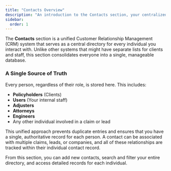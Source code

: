 ```yaml
---
title: "Contacts Overview"
description: "An introduction to the Contacts section, your centralized CRM for managing every individual involved in your claims and leads."
sidebar:
  order: 1
---
```


The **Contacts** section is a unified Customer Relationship Management (CRM) system that serves as a central directory for every individual you interact with. Unlike other systems that might have separate lists for clients and staff, this section consolidates everyone into a single, manageable database.

### A Single Source of Truth

Every person, regardless of their role, is stored here. This includes:
-   **Policyholders** (Clients)
-   **Users** (Your internal staff)
-   **Adjusters**
-   **Attorneys**
-   **Engineers**
-   Any other individual involved in a claim or lead

This unified approach prevents duplicate entries and ensures that you have a single, authoritative record for each person. A contact can be associated with multiple claims, leads, or companies, and all of these relationships are tracked within their individual contact record.

From this section, you can add new contacts, search and filter your entire directory, and access detailed records for each individual. 